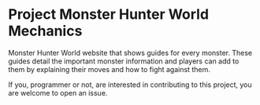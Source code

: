 # Project Monster Hunter World Mechanics
Monster Hunter World website that shows guides for every monster. These guides detail the important monster information and players can add to them by explaining their moves and how to fight against them. 

If you, programmer or not, are interested in contributing to this project, you are welcome to open an issue.
